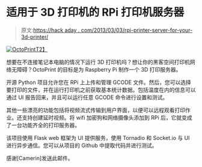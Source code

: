 # 适用于 3D 打印机的 RPi 打印机服务器

> 原文:[https://hack aday . com/2013/03/03/rpi-printer-server-for-your-3d-printer/](https://hackaday.com/2013/03/03/rpi-printer-server-for-your-3d-printer/)

[![OctoPrint](../Images/a706218bbbd1c8e162017daf56f71302.png)T2】](http://hackaday.com/?attachment_id=95474)

想要在不连接笔记本电脑的情况下运行 3D 打印机吗？想让你的黑客空间打印机网络无障碍？OctoPrint 的目标是为 Raspberry Pi 制作一个 3D 打印服务器。

开源 Python 项目允许您在 RPi 上上传和管理 GCODE 文件。然后，您可以选择要打印的文件，并在运行打印机之前获取基本统计数据。包括温度在内的信息可以通过 UI 报告回来，并且可以运行任意 GCODE 命令进行设置和测试。

其他一些漂亮的功能包括将视频流式传输到用户界面，以便可以远程观看打印作业。还支持创建延时视频。将 wifi 加密狗和网络摄像头添加到 RPi 后，它就变成了一台功能齐全的打印服务器。

该项目使用 Flask web 框架为 UI 提供服务，使用 Tornadio 和 Socket.io 与 UI 进行异步通信。您可以从项目的 Github 中提取代码并进行测试。

感谢[Camerin]发送此邮件。